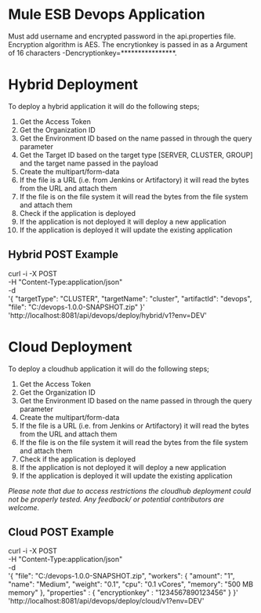 # Mule ESB Devops Application
Must add username and encrypted password in the api.properties file.  Encryption algorithm is AES.  The encrytionkey is passed in as a Argument of 16 characters -Dencryptionkey=****************.
# Hybrid Deployment
To deploy a hybrid application it will do the following steps;   
1. Get the Access Token   
2. Get the Organization ID    
3. Get the Environment ID based on the name passed in through the query parameter     
4. Get the Target ID based on the target type [SERVER, CLUSTER, GROUP] and the target name passed in the payload        
5. Create the multipart/form-data    
6. If the file is a URL (i.e. from Jenkins or Artifactory) it will read the bytes from the URL and attach them    
7. If the file is on the file system it will read the bytes from the file system and attach them      
8. Check if the application is deployed     
9. If the application is not deployed it will deploy a new application     
10. If the application is deployed it will update the existing application               
## Hybrid POST Example      
curl -i -X POST \
   -H "Content-Type:application/json" \
   -d \
'{
  "targetType": "CLUSTER",
  "targetName": "cluster",
  "artifactId": "devops",
  "file": "C:/devops-1.0.0-SNAPSHOT.zip"
}' \
 'http://localhost:8081/api/devops/deploy/hybrid/v1?env=DEV'     
# Cloud Deployment     
To deploy a cloudhub application it will do the following steps;     
1. Get the Access Token     
2. Get the Organization ID      
3. Get the Environment ID based on the name passed in through the query parameter     
4. Create the multipart/form-data     
5. If the file is a URL (i.e. from Jenkins or Artifactory) it will read the bytes from the URL and attach them     
6. If the file is on the file system it will read the bytes from the file system and attach them      
7. Check if the application is deployed      
8. If the application is not deployed it will deploy a new application      
9. If the application is deployed it will update the existing application      
      
_Please note that due to access restrictions the cloudhub deployment could not be properly tested.  Any feedback/ or potential contributors are welcome._     
## Cloud POST Example     
curl -i -X POST \
   -H "Content-Type:application/json" \
   -d \
'{
  "file": "C:/devops-1.0.0-SNAPSHOT.zip",
  "workers": {
    "amount": "1",
    "name": "Medium",
    "weight": "0.1",
    "cpu": "0.1 vCores",
    "memory": "500 MB memory"
  },
  "properties" : {
    "encryptionkey" : "1234567890123456"
  }
}' \
 'http://localhost:8081/api/devops/deploy/cloud/v1?env=DEV'
